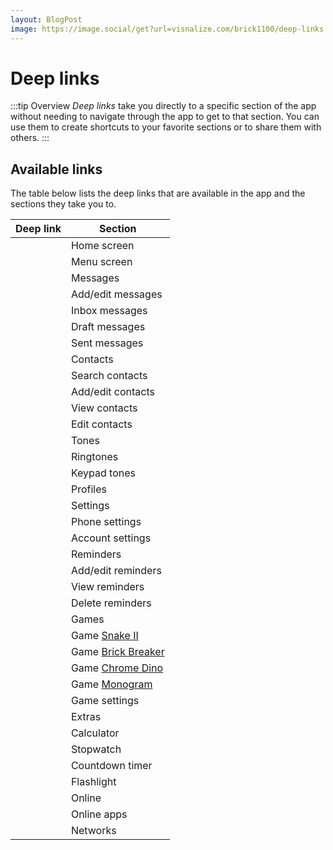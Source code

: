 ```yaml
---
layout: BlogPost
image: https://image.social/get?url=visnalize.com/brick1100/deep-links.html
---
```


# Deep links

<a-social />

:::tip Overview
_Deep links_ take you directly to a specific section of the app without needing to navigate through the app to get to that section. You can use them to create shortcuts to your favorite sections or to share them with others.
:::

## Available links

The table below lists the deep links that are available in the app and the sections they take you to.

| Deep link | Section |
| --- | --- |
| <a-deeplink path="/main" /> | Home screen |
| <a-deeplink path="/menu" /> | Menu screen |
| <a-deeplink path="/messages" /> | Messages |
| <a-deeplink path="/messages/editor" /> | Add/edit messages |
| <a-deeplink path="/messages/viewer/inbox" /> | Inbox messages |
| <a-deeplink path="/messages/viewer/draft" /> | Draft messages |
| <a-deeplink path="/messages/viewer/sent" /> | Sent messages |
| <a-deeplink path="/contacts" /> | Contacts |
| <a-deeplink path="/contacts/search" /> | Search contacts |
| <a-deeplink path="/contacts/editor" /> | Add/edit contacts |
| <a-deeplink path="/contacts/viewer" /> | View contacts |
| <a-deeplink path="/contacts/viewer?edit=1" /> | Edit contacts |
| <a-deeplink path="/tones" /> | Tones |
| <a-deeplink path="/tones/tones" /> | Ringtones |
| <a-deeplink path="/tones/keypad" /> | Keypad tones |
| <a-deeplink path="/profiles" /> | Profiles |
| <a-deeplink path="/settings" /> | Settings |
| <a-deeplink path="/settings/phone" /> | Phone settings |
| <a-deeplink path="/settings/account" /> | Account settings |
| <a-deeplink path="/reminders" /> | Reminders |
| <a-deeplink path="/reminders/editor" /> | Add/edit reminders |
| <a-deeplink path="/reminders/viewer" /> | View reminders |
| <a-deeplink path="/reminders/delete" /> | Delete reminders |
| <a-deeplink path="/games" /> | Games |
| <a-deeplink path="/games/snake" /> | Game [Snake II](./games.md#snake) |
| <a-deeplink path="/games/brick-breaker" /> | Game [Brick Breaker](./games.md#brick-breaker) |
| <a-deeplink path="/games/dino" /> | Game [Chrome Dino](./games.md#chrome-dino) |
| <a-deeplink path="/games/monogram" /> | Game [Monogram](./games.md#monogram) |
| <a-deeplink path="/games/settings" /> | Game settings |
| <a-deeplink path="/extras" /> | Extras |
| <a-deeplink path="/extras/calculator" /> | Calculator |
| <a-deeplink path="/extras/stopwatch" /> | Stopwatch |
| <a-deeplink path="/extras/timer" /> | Countdown timer |
| <a-deeplink path="/extras/flashlight" /> | Flashlight |
| <a-deeplink path="/online" /> | Online |
| <a-deeplink path="/online/apps" /> | Online apps |
| <a-deeplink path="/online/networks" /> | Networks |
